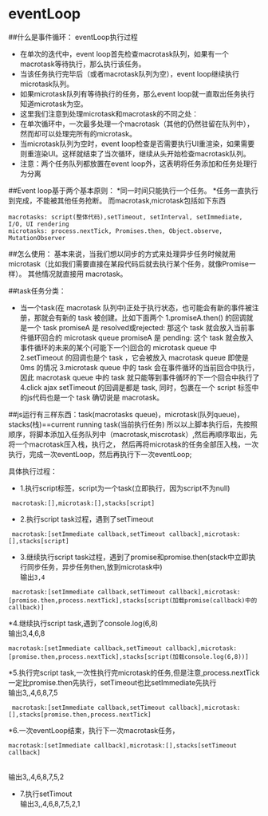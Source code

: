 # eventLoop
##什么是事件循环：
eventLoop执行过程

 * 在单次的迭代中，event loop首先检查macrotask队列，如果有一个macrotask等待执行，那么执行该任务。
 * 当该任务执行完毕后（或者macrotask队列为空），event loop继续执行microtask队列。
 * 如果microtask队列有等待执行的任务，那么event loop就一直取出任务执行知道microtask为空。
 * 这里我们注意到处理microtask和macrotask的不同之处：
 * 在单次循环中，一次最多处理一个macrotask（其他的仍然驻留在队列中），然而却可以处理完所有的microtask。
 * 当microtask队列为空时，event loop检查是否需要执行UI重渲染，如果需要则重渲染UI。这样就结束了当次循环，继续从头开始检查macrotask队列。
 * 注意：两个任务队列都放置在event loop外，这表明将任务添加和任务处理行为分离

##Event loop基于两个基本原则：
*同一时间只能执行一个任务。
*任务一直执行到完成，不能被其他任务抢断。
而macrotask,microtask包括如下东西

```
macrotasks: script(整体代码),setTimeout, setInterval, setImmediate, I/O, UI rendering
microtasks: process.nextTick, Promises.then, Object.observe, MutationObserver
```


##怎么使用：
 基本来说，当我们想以同步的方式来处理异步任务时候就用 microtask（比如我们需要直接在某段代码后就去执行某个任务，就像Promise一样）。
 其他情况就直接用 macrotask。


##task任务分类：
 * 当一个task(在 macrotask 队列中)正处于执行状态，也可能会有新的事件被注册，那就会有新的 task 被创建。比如下面两个
   1.promiseA.then() 的回调就是一个 task
        promiseA 是 resolved或rejected: 那这个 task 就会放入当前事件循环回合的 microtask queue
        promiseA 是 pending: 这个 task 就会放入 事件循环的未来的某个(可能下一个)回合的 microtask queue 中
   2.setTimeout 的回调也是个 task ，它会被放入 macrotask queue 即使是 0ms 的情况
   3.microtask queue 中的 task 会在事件循环的当前回合中执行，因此 macrotask queue 中的 task 就只能等到事件循环的下一个回合中执行了
   4.click ajax setTimeout 的回调是都是 task, 同时，包裹在一个 script 标签中的js代码也是一个 task 确切说是 macrotask。



##js运行有三样东西：task(macrotasks queue)，microtask(队列queue)，stacks(栈)==current running task(当前执行任务)
所以以上脚本执行后，先按照顺序，将脚本添加入任务队列中（macrotask,miscrotask）,然后再顺序取出，先将一个macrotask压入栈，执行之，
然后再将microtask的任务全部压入栈，一次执行，完成一次eventLoop，然后再执行下一次eventLoop;<br/>

具体执行过程：
 * 1.执行script标签，script为一个task(立即执行，因为script不为null)
 ```
  macrotask:[],microtask:[],stacks[script]
 ```
 * 2.执行script task过程，遇到了setTimeout
 ```
  macrotask:[setImmediate callback,setTimeout callback],microtask:[],stacks[script]
 ```
 * 3.继续执行script task过程，遇到了promise和promise.then(stack中立即执行同步任务，异步任务then,放到microtask中)
   <br/>输出`3,4`
 ````
  macrotask:[setImmediate callback,setTimeout callback],microtask:[promise.then,process.nextTick],stacks[script(加载promise(callback)中的callback)]
````
 *4.继续执行script task,遇到了console.log(6,8)
  <br/>输出3,4,6,8
  ```
 macrotask:[setImmediate callback,setTimeout callback],microtask:[promise.then,process.nextTick],stacks[script(加载console.log(6,8))]
```
 *5.执行完script task,一次性执行完microtask的任务,但是注意,process.nextTick一定比promise.then先执行，setTimeout也比setImmediate先执行
 <br/>输出3,,4,6,8,7,5
 ```
  macrotask:[setImmediate callback,setTimeout callback],microtask:[],stacks[promise.then,process.nextTick]
```
 *6.一次eventLoop结束，执行下一次macrotask任务，
 ```
 macrotask:[setImmediate callback],microtask:[],stacks[setTimeout callback]
 ```
  <br/>输出3,,4,6,8,7,5,2
 * 7.执行setTimout
 <br/>输出3,,4,6,8,7,5,2,1
